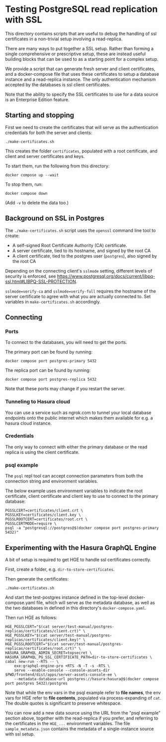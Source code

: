 # Testing PostgreSQL read replication with SSL

This directory contains scripts that are useful to debug the handling of ssl
certificates in a non-trivial setup involving a read-replica.

There are many ways to put together a SSL setup. Rather than forming a
single comprehensive or prescriptive setup, these are instead useful building
blocks that can be used to as a starting point for a complex setup.

We provide a script that can generate fresh server and client certificates, and
a docker-compose file that uses these certificates to setup a database instance
and a read-replica instance. The only authentication mechanism accepted by the
databases is ssl client certificates.

Note that the ability to specify the SSL certificates to use for a data source
is an Enterprise Edition feature.

## Starting and stopping

First we need to create the certificates that will serve as the authentication
credentials for both the server and clients:

    ./make-certificates.sh

This creates the folder `certificates`, populated with a root certificate, and
client and server certificates and keys.

To start them, run the following from this directory:

    docker compose up --wait

To stop them, run:

    docker compose down

(Add `-v` to delete the data too.)

## Background on SSL in Postgres

The `./make-certificates.sh` script uses the `openssl` command line tool to
create:

* A self-signed Root Certificate Authority (CA) certificate.
* A server certificate, tied to its hostname, and signed by the root CA
* A client certificate, tied to the postgres user (`postgres`), also signed by the root CA

Depending on the connecting client's `sslmode` setting, different levels of
security is enforced, see
https://www.postgresql.org/docs/current/libpq-ssl.html#LIBPQ-SSL-PROTECTION.

`sslmode=verify-ca` and `sslmode=verify-full` requires the hostname of the
server certificate to agree with what you are actually connected to. Set
variables in `make-certificates.sh` accordingly.

## Connecting

### Ports

To connect to the databases, you will need to get the ports.

The primary port can be found by running:

    docker compose port postgres-primary 5432

The replica port can be found by running:

    docker compose port postgres-replica 5432

Note that these ports may change if you restart the server.

### Tunneling to Hasura cloud

You can use a service such as ngrok.com to tunnel your local database endpoints
onto the public internet which makes them available for e.g. a hasura cloud
instance.

### Credentials

The only way to connect with either the primary database or the read replica is using the client certificate.

### psql example

The `psql` repl tool can accept connection parameters from both the connection string and environment variables.

The below example uses environment variables to indicate the root certificate,
client certificate and client key to use to connect to the primary database:

    PGSSLCERT=certificates/client.crt \
    PGSSLKEY=certificates/client.key \
    PGSSLROOTCERT=certificates/root.crt \
    PGSSLCERTMODE=require \
    psql -a "postgresql://postgres@$(docker compose port postgres-primary 5432)"

## Experimenting with the Hasura GraphQL Engine

A bit of setup is required to get HGE to handle ssl certificates correctly.

First, create a folder, e.g. `dir-to-store-certificates`.

Then generate the certificates:

    ./make-certificates.sh

And start the test-postgres instance defined in the top-level
docker-compose.yaml file, which will serve as the metadata database, as well as
the two databases in defined in this directory's `docker-compose.yaml`.

Then run HGE as follows:

    HGE_PGSSLCERT="$(cat server/test-manual/postgres-replicas/certificates/client.crt)" \
    HGE_PGSSLKEY="$(cat server/test-manual/postgres-replicas/certificates/client.key)" \
    HGE_PGSSLROOTCERT="$(cat server/test-manual/postgres-replicas/certificates/root.crt)" \
    HASURA_GRAPHQL_ADMIN_SECRET=topsecret \
    HASURA_GRAPHQL_PG_SSL_CERTIFICATE_PATH=dir-to-store-certificates \
    cabal new-run --RTS -- \
        exe:graphql-engine-pro +RTS -N -T -s -RTS \
        serve --enable-console --console-assets-dir $PWD/frontend/dist/apps/server-assets-console-ee \
        --metadata-database-url postgres://hasura:hasura@$(docker compose port postgres 5432)/postgres

Note that while the env vars in the psql example refer to **file names**, the
env vars for HGE refer to **file contents**, populated via process-expanding of
`cat`. The double quotes is significant to preserve whitespace.

You can now add a new data source using the URL from the "psql example" section
above, together with the read-replica if you prefer, and referring to the
certificates in the `HGE_...` environment variables. The file
`sample_metadata.json` contains the metadata of a single-instance source with
ssl setup.
